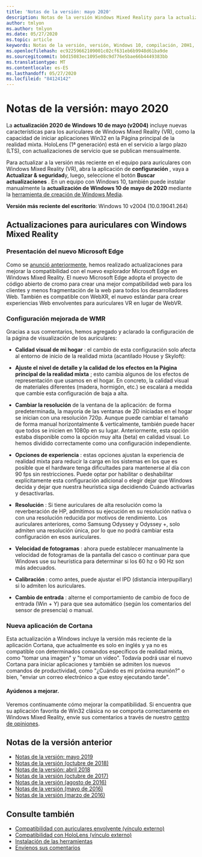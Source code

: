 ```yaml
---
title: 'Notas de la versión: mayo 2020'
description: Notas de la versión Windows Mixed Reality para la actualización 2020 de Windows 10 (también conocida como 2004).
author: tmlyon
ms.author: tmlyon
ms.date: 05/27/2020
ms.topic: article
keywords: Notas de la versión, versión, Windows 10, compilación, 20H1, so, 2020 de mayo de 2004
ms.openlocfilehash: ec92259662109001c02cf631eb6b9948d61ba9de
ms.sourcegitcommit: b0d15083ec1095e08c9d776e5bae66b4449383bb
ms.translationtype: MT
ms.contentlocale: es-ES
ms.lasthandoff: 05/27/2020
ms.locfileid: "84124142"
---
```

# <a name="release-notes---may-2020"></a>Notas de la versión: mayo 2020

La **actualización 2020 de Windows 10 de mayo (v2004)** incluye nuevas características para los auriculares de Windows Mixed Reality (VR), como la capacidad de iniciar aplicaciones Win32 en la Página principal de la realidad mixta. HoloLens (1ª generación) está en el servicio a largo plazo (LTS), con actualizaciones de servicio que se publican mensualmente.

Para actualizar a la versión más reciente en el equipo para auriculares con Windows Mixed Reality (VR), abra la aplicación de **configuración** , vaya a **Actualizar & seguridad**y, luego, seleccione el botón **Buscar actualizaciones** . En un equipo con Windows 10, también puede instalar manualmente la **actualización de Windows 10 de mayo de 2020** mediante la [herramienta de creación de Windows Media](https://www.microsoft.com/software-download/windows10).

**Versión más reciente del escritorio**: Windows 10 v2004 (10.0.19041.264)

## <a name="updates-for-windows-mixed-reality-immersive-headsets"></a>Actualizaciones para auriculares con Windows Mixed Reality

### <a name="introducing-the-new-microsoft-edge"></a>Presentación del nuevo Microsoft Edge
Como se [anunció anteriormente](https://docs.microsoft.com/windows/mixed-reality/new-microsoft-edge), hemos realizado actualizaciones para mejorar la compatibilidad con el nuevo explorador Microsoft Edge en Windows Mixed Reality. El nuevo Microsoft Edge adopta el proyecto de código abierto de cromo para crear una mejor compatibilidad web para los clientes y menos fragmentación de la web para todos los desarrolladores Web. También es compatible con WebXR, el nuevo estándar para crear experiencias Web envolventes para auriculares VR en lugar de WebVR.

### <a name="improved-settings-for-wmr"></a>Configuración mejorada de WMR
Gracias a sus comentarios, hemos agregado y aclarado la configuración de la página de visualización de los auriculares:

* **Calidad visual de mi hogar** : el cambio de esta configuración solo afecta al entorno de inicio de la realidad mixta (acantilado House y Skyloft):

* **Ajuste el nivel de detalle y la calidad de los efectos en la Página principal de la realidad mixta** ; esto cambia algunos de los efectos de representación que usamos en el hogar. En concreto, la calidad visual de materiales diferentes (madera, hormigón, etc.) se escalará a medida que cambie esta configuración de baja a alta.

* **Cambiar la resolución** de la ventana de la aplicación: de forma predeterminada, la mayoría de las ventanas de 2D iniciadas en el hogar se inician con una resolución 720p. Aunque puede cambiar el tamaño de forma manual horizontalmente & verticalmente, también puede hacer que todos se inicien en 1080p en su lugar. Anteriormente, esta opción estaba disponible como la opción muy alta (beta) en calidad visual. Lo hemos dividido correctamente como una configuración independiente.

* **Opciones de experiencia** : estas opciones ajustan la experiencia de realidad mixta para reducir la carga en los sistemas en los que es posible que el hardware tenga dificultades para mantenerse al día con 90 fps sin restricciones. Puede optar por habilitar o deshabilitar explícitamente esta configuración adicional o elegir dejar que Windows decida y dejar que nuestra heurística siga decidiendo Cuándo activarlas y desactivarlas.

* **Resolución** : Si tiene auriculares de alta resolución como la reverberación de HP, admitimos su ejecución en su resolución nativa o con una resolución reducida por motivos de rendimiento. Los auriculares anteriores, como Samsung Odyssey y Odyssey +, solo admiten una resolución única, por lo que no podrá cambiar esta configuración en esos auriculares.

* **Velocidad de fotogramas** : ahora puede establecer manualmente la velocidad de fotogramas de la pantalla del casco o continuar para que Windows use su heurística para determinar si los 60 hz o 90 Hz son más adecuados.

* **Calibración** : como antes, puede ajustar el IPD (distancia interpupillary) si lo admiten los auriculares.

* **Cambio de entrada** : alterne el comportamiento de cambio de foco de entrada (Win + Y) para que sea automático (según los comentarios del sensor de presencia) o manual.

### <a name="new-cortana-app"></a>Nueva aplicación de Cortana
Esta actualización a Windows incluye la versión más reciente de la aplicación Cortana, que actualmente es solo en inglés y ya no es compatible con determinados comandos específicos de realidad mixta, como "tomar una imagen" y "tomar un vídeo". Todavía podrá usar el nuevo Cortana para iniciar aplicaciones y también se admiten los nuevos comandos de productividad, como "¿Cuándo es mi próxima reunión?" o bien, "enviar un correo electrónico a <name> que estoy ejecutando tarde".

#### <a name="please-help-us-improve"></a>Ayúdenos a mejorar.
Veremos continuamente cómo mejorar la compatibilidad.  Si encuentra que su aplicación favorita de Win32 clásica no se comporta correctamente en Windows Mixed Reality, envíe sus comentarios a través de nuestro [centro de opiniones](https://support.microsoft.com//help/4021566/windows-10-send-feedback-to-microsoft-with-feedback-hub).

## <a name="prior-release-notes"></a>Notas de la versión anterior

* [Notas de la versión: mayo 2019](release-notes-may-2019.md)
* [Notas de la versión (octubre de 2018)](release-notes-october-2018.md)
* [Notas de la versión: abril 2018](release-notes-april-2018.md)
* [Notas de la versión (octubre de 2017)](release-notes-october-2017.md)
* [Notas de la versión (agosto de 2016)](release-notes-august-2016.md)
* [Notas de la versión (mayo de 2016)](release-notes-may-2016.md)
* [Notas de la versión (marzo de 2016)](release-notes-march-2016.md)

## <a name="see-also"></a>Consulte también
* [Compatibilidad con auriculares envolvente (vínculo externo)](https://docs.microsoft.com/windows/mixed-reality/enthusiast-guide/troubleshooting-windows-mixed-reality)
* [Compatibilidad con HoloLens (vínculo externo)](https://support.microsoft.com/products/hololens)
* [Instalación de las herramientas](install-the-tools.md)
* [Envíenos sus comentarios](give-us-feedback.md)
